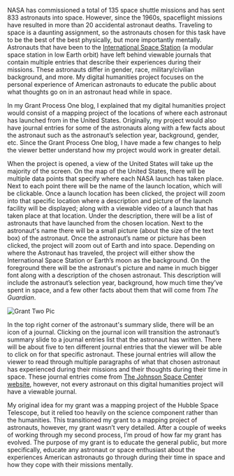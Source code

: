  NASA has commissioned a total of 135 space shuttle missions and has sent 833 astronauts into space. However, since the 1960s, spaceflight missions have resulted in more than 20 accidental astronaut deaths. Traveling to space is a daunting assignment, so the astronauts chosen for this task have to be the best of the best physically, but more importantly mentally. Astronauts that have been to the [International Space Station](https://www.nasa.gov/mission_pages/station/main/index.html) (a modular space station in low Earth orbit) have left behind viewable journals that contain multiple entries that describe their experiences during their missions. These astronauts differ in gender, race, military/civilian background, and more. My digital humanities project focuses on the personal experience of American astronauts to educate the public about what thoughts go on in an astronaut head while in space.

  In my Grant Process One blog, I explained that my digital humanities project would consist of a mapping project of the locations of where each astronaut has launched from in the United States. Originally, my project would also have journal entries for some of the astronauts along with a few facts about the astronaut such as the astronaut’s selection year, background, gender, etc. Since the Grant Process One blog, I have made a few changes to help the viewer better understand how my project would work in greater detail.

  When the project is opened, a view of the United States will take up the majority of the screen. On the map of the United States, there will be multiple data points that specify where each NASA launch has taken place. Next to each point there will be the name of the launch location, which will be clickable. Once a launch location has been clicked, the project will zoom into that specific location where a description and picture of the launch facility will be displayed; along with a viewable video of a launch that has taken place at that location. Under the description, there will be a list of astronauts that have launched from the chosen location. Next to the astronaut's name there will be a small picture (about the size of the text box) of the astronaut. Once the astronaut’s name or picture has been clicked, the project will zoom out of Earth and into space. Depending on where the Astronaut has traveled, the project will either show the International Space Station or Earth’s moon as the background. On the foreground there will be the astronaut's picture and name in much bigger font along with a description of the chosen astronaut. This description will include the astronaut’s selection year, background, how much time they’ve spent in space, and a few other facts about them that will come from *The Guardian*.


![Grant Two Pic](https://clarkedwards.github.io/Clark-Edwards-CNU/images/granttwopic.png)


  In the top right corner of the astronaut's summary slide, there will be an icon of a journal. Clicking on the journal icon will transition the astronaut’s summary slide to a journal entries list that the astronaut has written. There will be about five to ten different journal entries that the viewer will be able to click on for that specific astronaut. These journal entries will allow the viewer to read through multiple paragraphs of what that chosen astronaut has experienced during their missions and their thoughts during their time in space. These journal entries come from [The Johnson Space Center website](https://www.nasa.gov/centers/johnson/astronauts/journals_astronauts.html), however, not every astronaut on this digital humanities project will have a viewable journal.

  My original idea for my grant was a mapping project of the Hubble Space Telescope, but it relied too heavily on the science component rather than the humanities. This transitioned my grant to a mapping project of astronauts, however, my grant wasn’t very detailed. After a couple of weeks of working through my second process, I’m proud of how far my grant has evolved. The purpose of my grant is to educate the general public, but more specifically, educate any astronaut or space enthusiast about the experiences American astronauts go through during their time in space and how they cope with their missions mentally.
